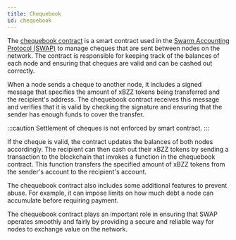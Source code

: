 ```yaml
---
title: Chequebook
id: chequebook
---
```


The [chequebook contract](https://github.com/ethersphere/swap-swear-and-swindle/blob/master/contracts/ERC20SimpleSwap.sol) is a smart contract used in the [Swarm Accounting Protocol (SWAP)](/docs/learn/technology/incentives) to manage cheques that are sent between nodes on the network. The contract is responsible for keeping track of the balances of each node and ensuring that cheques are valid and can be cashed out correctly.

When a node sends a cheque to another node, it includes a signed message that specifies the amount of xBZZ tokens being transferred and the recipient's address. The chequebook contract receives this message and verifies that it is valid by checking the signature and ensuring that the sender has enough funds to cover the transfer.

:::caution
Settlement of cheques is not enforced by smart contract. 
:::

If the cheque is valid, the contract updates the balances of both nodes accordingly. The recipient can then cash out their xBZZ tokens by sending a transaction to the blockchain that invokes a function in the chequebook contract. This function transfers the specified amount of xBZZ tokens from the sender's account to the recipient's account.

The chequebook contract also includes some additional features to prevent abuse. For example, it can impose limits on how much debt a node can accumulate before requiring payment.

The chequebook contract plays an important role in ensuring that SWAP operates smoothly and fairly by providing a secure and reliable way for nodes to exchange value on the network.

